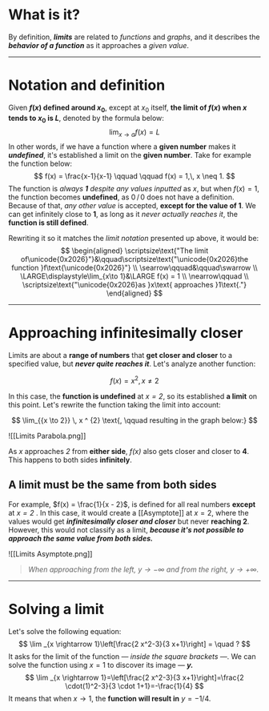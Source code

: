 # What is it?
By definition, ***limits*** are related to *functions* and *graphs*, and it describes the ***behavior of a function*** as it approaches a *given value*.
___
# Notation and definition

Given **$f(x)$ defined around $x _{0}$**, except at $x_{0}$ itself, **the limit of $f(x)$ when $x$ tends to $x_{0}$ is $L$**, denoted by the formula below:
$$\lim_{{x \to a}} f(x) = L$$
In other words, if we have a function where a **given number** makes it ***undefined***, it's established a limit on the **given number**. Take for example the function below:
$$
f(x) = \frac{x-1}{x-1} \qquad \qquad f(x) = 1,\, x \neq 1.
$$
The function is *always **1** despite any values inputted* as $x$, but when $f(x) = 1$, the function becomes **undefined**, as $0 \, / \, 0$ does not have a definition. Because of that, *any other value* is accepted, **except for the value of 1**. We can get infinitely close to **1**, as long as it *never actually reaches it*, the **function is still defined**.

Rewriting it so it matches the *limit notation* presented up above, it would be:
$$
\begin{aligned}
\scriptsize\text{"The limit of\unicode{0x2026}"}&\qquad\scriptsize\text{"\unicode{0x2026}the function }f\text{\unicode{0x2026}"}
\\
\searrow\qquad&\qquad\swarrow
\\
\LARGE\displaystyle\lim_{x\to 1}&\LARGE f(x) = 1
\\
\nearrow\qquad
\\
\scriptsize\text{"\unicode{0x2026}as }x\text{ approaches }1\text{."}
\end{aligned}
$$
___
# Approaching infinitesimally closer

Limits are about a **range of numbers** that **get closer and closer** to a specified value, but ***never quite reaches it***. 
Let's analyze another function:

$$
f(x) = x^{2}, \, x \neq 2
$$

In this case, the **function is undefined** at *$x = 2$*, so its established **a limit** on this point. Let's rewrite the function taking the limit into account:

$$
\lim_{{x \to 2}} \, x ^ {2} \text{, \qquad resulting in the graph below:}
$$

![[Limits Parabola.png]]

As *$x$* approaches *2* from **either side**, *$f(x)$* also gets closer and closer to **4**. This happens to both sides **infinitely**. 
## A limit must be the same from both sides

For example, $f(x) = \frac{1}{x - 2}$, is defined for all real numbers **except** at *$x = 2$* . In this case, it would create a [[Asymptote]] at $x = 2$, where the values would get ***infinitesimally closer and closer*** but never **reaching 2**. However, this would not classify as a limit, ***because it's not possible to approach the same value from both sides.***

![[Limits Asymptote.png]]
> *When approaching from the left, $y \to -\infty$ and from the right, $y \to +\infty$.*
___
# Solving a limit

Let's solve the following equation:
$$
\lim _{x \rightarrow 1}\left[\frac{2 x^2-3}{3 x+1}\right] = \quad ?
$$
It asks for the limit of the function *— inside the square brackets —*. We can solve the function using $x = 1$ to discover its image *— **y.***
$$
\lim _{x \rightarrow 1}=\left[\frac{2 x^2-3}{3 x+1}\right]=\frac{2 \cdot(1)^2-3}{3 \cdot 1+1}=-\frac{1}{4}
$$
It means that when $x \to 1$, the **function will result in** $y = -1/4$.  